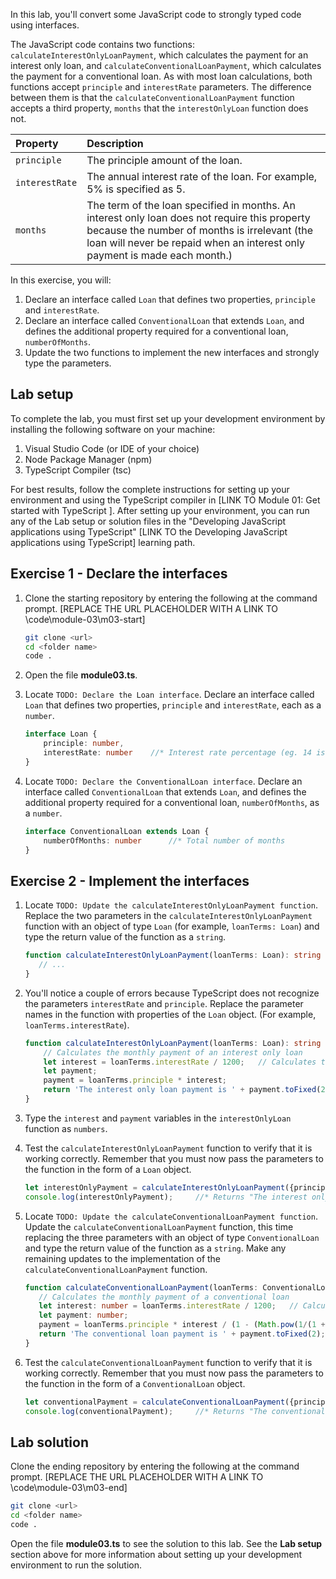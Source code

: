 
In this lab, you'll convert some JavaScript code to strongly typed code using interfaces.

The JavaScript code contains two functions: `calculateInterestOnlyLoanPayment`, which calculates the payment for an interest only loan, and `calculateConventionalLoanPayment`, which calculates the payment for a conventional loan. As with most loan calculations, both functions accept `principle` and `interestRate` parameters. The difference between them is that the `calculateConventionalLoanPayment` function accepts a third property, `months` that the `interestOnlyLoan` function does not.

| Property| Description|
| :--- | :--- |
| `principle`| The principle amount of the loan.|
| `interestRate`| The annual interest rate of the loan. For example, 5% is specified as 5.|
| `months`| The term of the loan specified in months. An interest only loan does not require this property because the number of months is irrelevant (the loan will never be repaid when an interest only payment is made each month.)|

In this exercise, you will:

1. Declare an interface called `Loan` that defines two properties, `principle` and `interestRate`.
2. Declare an interface called `ConventionalLoan` that extends `Loan`, and defines the additional property required for a conventional loan, `numberOfMonths`.
3. Update the two functions to implement the new interfaces and strongly type the parameters.

## Lab setup

To complete the lab, you must first set up your development environment by installing the following software on your machine:

1. Visual Studio Code (or IDE of your choice)
2. Node Package Manager (npm)
3. TypeScript Compiler (tsc)

For best results, follow the complete instructions for setting up your environment and using the TypeScript compiler in [LINK TO Module 01: Get started with TypeScript ]. After setting up your environment, you can run any of the Lab setup or solution files in the "Developing JavaScript applications using TypeScript" [LINK TO the Developing JavaScript applications using TypeScript] learning path.

## Exercise 1 - Declare the interfaces

1. Clone the starting repository by entering the following at the command prompt. [REPLACE THE URL PLACEHOLDER WITH A LINK TO \code\module-03\m03-start] 

   ```bash
   git clone <url>
   cd <folder name>
   code .
   ```

1. Open the file **module03.ts**.
1. Locate `TODO: Declare the Loan interface`. Declare an interface called `Loan` that defines two properties, `principle` and `interestRate`, each as a `number`.

   ```typescript
   interface Loan {
       principle: number,
       interestRate: number    //* Interest rate percentage (eg. 14 is 14%)
   }
   ```
1. Locate `TODO: Declare the ConventionalLoan interface`. Declare an interface called `ConventionalLoan` that extends `Loan`, and defines the additional property required for a conventional loan, `numberOfMonths`, as a `number`.

   ```typescript
   interface ConventionalLoan extends Loan {
       numberOfMonths: number      //* Total number of months
   }
   ```

## Exercise 2 - Implement the interfaces

1. Locate `TODO: Update the calculateInterestOnlyLoanPayment function`. Replace the two parameters in the `calculateInterestOnlyLoanPayment` function with an object of type `Loan` (for example, `loanTerms: Loan`) and type the return value of the function as a `string`.

   ```typescript
   function calculateInterestOnlyLoanPayment(loanTerms: Loan): string {
      // ...
   }
   ```

1. You'll notice a couple of errors because TypeScript does not recognize the parameters `interestRate` and `principle`. Replace the parameter names in the function with properties of the `Loan` object. (For example, `loanTerms.interestRate`).

   ```typescript
   function calculateInterestOnlyLoanPayment(loanTerms: Loan): string {
       // Calculates the monthly payment of an interest only loan
       let interest = loanTerms.interestRate / 1200;   // Calculates the Monthly Interest Rate of the loan
       let payment;
       payment = loanTerms.principle * interest;
       return 'The interest only loan payment is ' + payment.toFixed(2);
   }
   ```

1. Type the `interest` and `payment` variables in the `interestOnlyLoan` function as `numbers`.
1. Test the `calculateInterestOnlyLoanPayment` function to verify that it is working correctly. Remember that you must now pass the parameters to the function in the form of a `Loan` object.

   ```typescript
   let interestOnlyPayment = calculateInterestOnlyLoanPayment({principle: 30000, interestRate: 5});
   console.log(interestOnlyPayment);     //* Returns "The interest only loan payment is 125.00" 
   ```

1. Locate `TODO: Update the calculateConventionalLoanPayment function`. Update the `calculateConventionalLoanPayment` function, this time replacing the three parameters with an object of type `ConventionalLoan` and type the return value of the function as a `string`. Make any remaining updates to the implementation of the `calculateConventionalLoanPayment` function.

   ```typescript
   function calculateConventionalLoanPayment(loanTerms: ConventionalLoan): string {
      // Calculates the monthly payment of a conventional loan
      let interest: number = loanTerms.interestRate / 1200;   // Calculates the Monthly Interest Rate of the loan
      let payment: number;
      payment = loanTerms.principle * interest / (1 - (Math.pow(1/(1 + interest), loanTerms.numberOfMonths)));
      return 'The conventional loan payment is ' + payment.toFixed(2);
   }
   ```
   
1. Test the `calculateConventionalLoanPayment` function to verify that it is working correctly. Remember that you must now pass the parameters to the function in the form of a `ConventionalLoan` object.

   ```typescript
   let conventionalPayment = calculateConventionalLoanPayment({principle: 30000, interestRate: 5, numberOfMonths: 180});
   console.log(conventionalPayment);     //* Returns "The conventional loan payment is 237.24" 
   ```

## Lab solution

Clone the ending repository by entering the following at the command prompt. [REPLACE THE URL PLACEHOLDER WITH A LINK TO \code\module-03\m03-end] 

```bash
git clone <url>
cd <folder name>
code .
```

Open the file **module03.ts** to see the solution to this lab. See the **Lab setup** section above for more information about setting up your development environment to run the solution.
